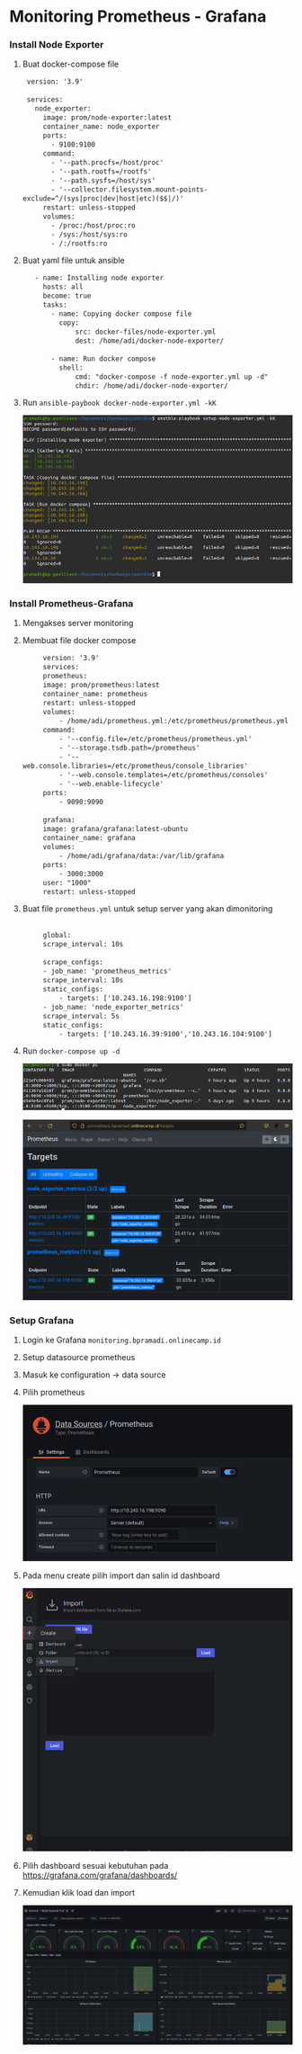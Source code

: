 # Monitoring Prometheus - Grafana

### Install Node Exporter

1. Buat docker-compose file
   ```
    version: '3.9'

    services:
      node_exporter:
        image: prom/node-exporter:latest
        container_name: node_exporter
        ports:
          - 9100:9100
        command:
          - '--path.procfs=/host/proc'
          - '--path.rootfs=/rootfs'
          - '--path.sysfs=/host/sys'
          - '--collector.filesystem.mount-points-exclude=^/(sys|proc|dev|host|etc)($$|/)'
        restart: unless-stopped
        volumes:
          - /proc:/host/proc:ro
          - /sys:/host/sys:ro
          - /:/rootfs:ro
   ```
2. Buat yaml file untuk ansible
   ```
      - name: Installing node exporter
        hosts: all
        become: true
        tasks:
          - name: Copying docker compose file
            copy:
                src: docker-files/node-exporter.yml
                dest: /home/adi/docker-node-exporter/

          - name: Run docker compose
            shell:
                cmd: "docker-compose -f node-exporter.yml up -d"
                chdir: /home/adi/docker-node-exporter/
   ```
3. Run ``ansible-paybook docker-node-exporter.yml -kK``

   ![09](assets/node-exporter.png)

### Install Prometheus-Grafana

1. Mengakses server monitoring
2. Membuat file docker compose

   ```
        version: '3.9'
        services:
        prometheus:
        image: prom/prometheus:latest
        container_name: prometheus
        restart: unless-stopped
        volumes:
            - /home/adi/prometheus.yml:/etc/prometheus/prometheus.yml
        command:
            - '--config.file=/etc/prometheus/prometheus.yml'
            - '--storage.tsdb.path=/prometheus'
            - '--web.console.libraries=/etc/prometheus/console_libraries'
            - '--web.console.templates=/etc/prometheus/consoles'
            - '--web.enable-lifecycle'
        ports:
            - 9090:9090

        grafana:
        image: grafana/grafana:latest-ubuntu
        container_name: grafana
        volumes:
            - /home/adi/grafana/data:/var/lib/grafana
        ports:
            - 3000:3000
        user: "1000"
        restart: unless-stopped

   ```
4. Buat file ``prometheus.yml``  untuk setup server yang akan dimonitoring
   
   ```

        global:
        scrape_interval: 10s

        scrape_configs:
        - job_name: 'prometheus_metrics'
        scrape_interval: 10s
        static_configs:
            - targets: ['10.243.16.198:9100']
        - job_name: 'node_exporter_metrics'
        scrape_interval: 5s
        static_configs:
            - targets: ['10.243.16.39:9100','10.243.16.104:9100']
   
   ```
5. Run ``docker-compose up -d``

   ![09](assets/monitor-1.png)

   ![09](assets/monitor-2.png)


### Setup Grafana

1. Login ke Grafana `monitoring.bpramadi.onlinecamp.id`
2. Setup datasource prometheus
3. Masuk ke configuration -> data source
4. Pilih prometheus
   
   ![09](assets/monitor-3.png)

5. Pada menu create pilih import dan salin id dashboard
   
   ![09](assets/monitor-5.png)

6. Pilih dashboard sesuai kebutuhan pada https://grafana.com/grafana/dashboards/
7. Kemudian klik load dan import
   
   ![09](assets/monitor-4.png)
